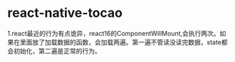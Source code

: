 # react-native-tocao

1.react最近的行为有点诡异，react16的ComponentWillMount,会执行两次。如果在里面放了加载数据的函数，会加载两遍。第一遍不管读没读完数据，state都会初始化，第二遍是正常的行为。
